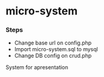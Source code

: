 # micro-system

### Steps

- Change base url on config.php
- Import micro-system.sql to mysql
- Change DB config on crud.php


System for apresentation
